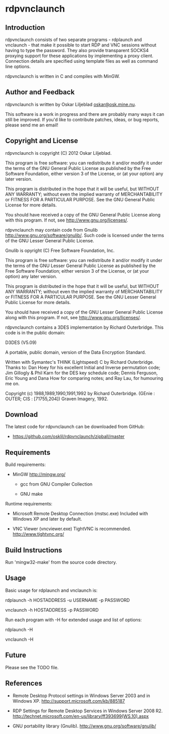rdpvnclaunch
============

Introduction
------------

rdpvnclaunch consists of two separate programs - rdplaunch and vnclaunch -
that make it possible to start RDP and VNC sessions without having to type
the password. They also provide transparent SOCKS4 proxying support for
these applications by implementing a proxy client. Connection details are
specified using template files as well as command line options.

rdpvnclaunch is written in C and compiles with MinGW.

Author and Feedback
-------------------

rdpvnclaunch is written by Oskar Liljeblad <oskar@osk.mine.nu>.

This software is a work in progress and there are probably many ways it can
still be improved. If you'd like to contribute patches, ideas, or bug
reports, please send me an email!

Copyright and License
---------------------

rdpvnclaunch is copyright (C) 2012 Oskar Liljeblad.

  This program is free software: you can redistribute it and/or modify it
  under the terms of the GNU General Public License as published by the Free
  Software Foundation, either version 3 of the License, or (at your option)
  any later version.

  This program is distributed in the hope that it will be useful,
  but WITHOUT ANY WARRANTY; without even the implied warranty of
  MERCHANTABILITY or FITNESS FOR A PARTICULAR PURPOSE.  See the
  GNU General Public License for more details.

  You should have received a copy of the GNU General Public License
  along with this program. If not, see <http://www.gnu.org/licenses/>.

rdpvnclaunch may contain code from Gnulib
<http://www.gnu.org/software/gnulib/>. Such code is licensed under the
terms of the GNU Lesser General Public License.

Gnulib is opyright (C) Free Software Foundation, Inc.

  This program is free software: you can redistribute it and/or modify it
  under the terms of the GNU Lesser General Public License as published
  by the Free Software Foundation; either version 3 of the License, or
  (at your option) any later version.

  This program is distributed in the hope that it will be useful,
  but WITHOUT ANY WARRANTY; without even the implied warranty of
  MERCHANTABILITY or FITNESS FOR A PARTICULAR PURPOSE.  See the GNU
  Lesser General Public License for more details.

  You should have received a copy of the GNU Lesser General Public License
  along with this program.  If not, see <http://www.gnu.org/licenses/>.

rdpvnclaunch contains a 3DES implementation by Richard
Outerbridge. This code is in the public domain:

  D3DES (V5.09)

  A portable, public domain, version of the Data Encryption Standard.

  Written with Symantec's THINK (Lightspeed) C by Richard Outerbridge.
  Thanks to: Dan Hoey for his excellent Initial and Inverse permutation
  code;  Jim Gillogly & Phil Karn for the DES key schedule code; Dennis
  Ferguson, Eric Young and Dana How for comparing notes; and Ray Lau,
  for humouring me on.
  
  Copyright (c) 1988,1989,1990,1991,1992 by Richard Outerbridge.
  (GEnie : OUTER; CIS : [71755,204]) Graven Imagery, 1992.

Download
--------

The latest code for rdpvnclaunch can be downloaded from GitHub:

 * <https://github.com/osklil/rdpvnclaunch/zipball/master>

Requirements
------------

Build requirements:

 * MinGW
   http://mingw.org/

   * gcc from GNU Compiler Collection

   * GNU make

Runtime requirements:

 * Microsoft Remote Desktop Connection (mstsc.exe)
   Included with Windows XP and later by default.

 * VNC Viewer (vncviewer.exe)
   TightVNC is recommended.
   http://www.tightvnc.org/

Build Instructions
------------------

Run 'mingw32-make' from the source code directory.

Usage
-----

Basic usage for rdplaunch and vnclaunch is:

rdplaunch -h HOSTADDRESS -u USERNAME -p PASSWORD

vnclaunch -h HOSTADDRESS -p PASSWORD

Run each program with -H for extended usage and list of options:

rdplaunch -H

vnclaunch -H

Future
------

Please see the TODO file.

References
----------

  * Remote Desktop Protocol settings in Windows Server 2003 and in Windows XP.
    <http://support.microsoft.com/kb/885187>

  * RDP Settings for Remote Desktop Services in Windows Server 2008 R2.
    <http://technet.microsoft.com/en-us/library/ff393699(WS.10).aspx>

  * GNU portability library (Gnulib).
    <http://www.gnu.org/software/gnulib/>
